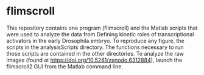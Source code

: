 # flimscroll
This repository contains one program (flimscroll) and the Matlab scripts that were used to analyze the data from Defining kinetic roles of transcriptional activators in the early Drosophila embryo.
To reproduce any figure, the scripts in the analysisScripts directory. The functions necessary to run those scripts are contained in the other directories. 
To analyze the raw images (found at https://doi.org/10.5281/zenodo.6312884), launch the flimscroll2 GUI from the Matlab command line. 
